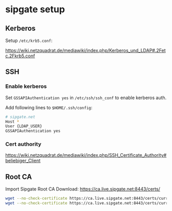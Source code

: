 # sipgate setup

## Kerberos

Setup `/etc/krb5.conf`:

<https://wiki.netzquadrat.de/mediawiki/index.php/Kerberos_und_LDAP#.2Fetc.2Fkrb5.conf>

## SSH

### Enable kerberos

Set `GSSAPIAuthentication yes` in `/etc/ssh/ssh_conf` to enable kerberos auth.

Add following lines to `$HOME/.ssh/config`:

```bash
# sipgate.net
Host *
User {LDAP_USER}
GSSAPIAuthentication yes
```

### Cert authority

<https://wiki.netzquadrat.de/mediawiki/index.php/SSH_Certificate_Authority#beliebiger_Client>

## Root CA

Import Sipgate Root CA
Download: <https://ca.live.sipgate.net:8443/certs/>

```bash
wget --no-check-certificate https://ca.live.sipgate.net:8443/certs/current_root -P /tmp
wget --no-check-certificate https://ca.live.sipgate.net:8443/certs/current_intermediate -P /tmp
```
